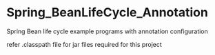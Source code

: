 # Spring_BeanLifeCycle_Annotation
Spring Bean life cycle example programs with annotation configuration

refer .classpath file for jar files required for this project
